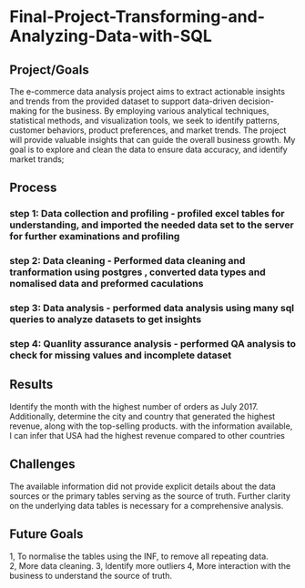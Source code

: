 # Final-Project-Transforming-and-Analyzing-Data-with-SQL

## Project/Goals
The e-commerce data analysis project aims to extract actionable insights and trends from the provided dataset to support data-driven decision-making for the business. By employing various analytical techniques, statistical methods, and visualization tools, we seek to identify patterns, customer behaviors, product preferences, and market trends. The project will provide valuable insights that can guide the overall business growth.
My goal is to explore and clean the data to ensure data accuracy, and identify market trands;

## Process
### step 1: Data collection and profiling - profiled excel tables for understanding, and imported the needed data set to the server for further examinations and profiling
### step 2: Data cleaning - Performed data cleaning and tranformation using postgres , converted data types and nomalised data and preformed caculations  
### step 3: Data analysis - performed data analysis using many sql queries to analyze datasets to get insights 
### step 4: Quanlity assurance analysis - performed QA analysis to check for missing values and incomplete dataset  

## Results
Identify the month with the highest number of orders as July 2017. Additionally, determine the city and country that generated the highest revenue, along with the top-selling products.
with the information available, I can infer that USA had the highest revenue compared to other countries


## Challenges 
The available information did not provide explicit details about the data sources or the primary tables serving as the source of truth. Further clarity on the underlying data tables is necessary for a comprehensive analysis.

## Future Goals
1, To normalise the tables using the INF, to remove all repeating data.  
2, More data cleaning.
3, Identify more outliers
4, More interaction with the business to understand the source of truth.
